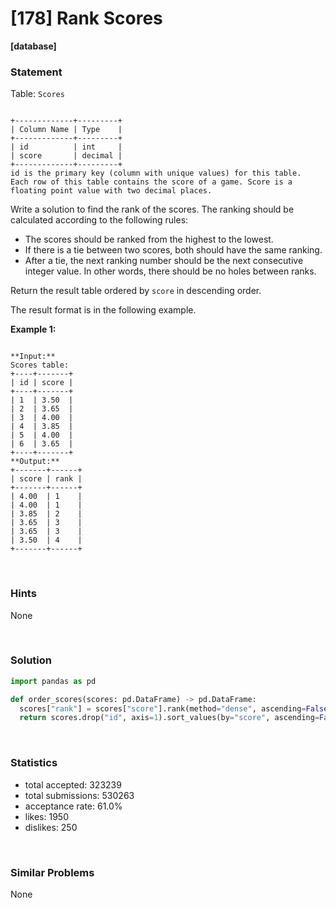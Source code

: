 # [178] Rank Scores

**[database]**

### Statement

Table: `Scores`

```

+-------------+---------+
| Column Name | Type    |
+-------------+---------+
| id          | int     |
| score       | decimal |
+-------------+---------+
id is the primary key (column with unique values) for this table.
Each row of this table contains the score of a game. Score is a floating point value with two decimal places.

```




Write a solution to find the rank of the scores. The ranking should be calculated according to the following rules:

* The scores should be ranked from the highest to the lowest.
* If there is a tie between two scores, both should have the same ranking.
* After a tie, the next ranking number should be the next consecutive integer value. In other words, there should be no holes between ranks.



Return the result table ordered by `score` in descending order.

The result format is in the following example.


**Example 1:**

```

**Input:** 
Scores table:
+----+-------+
| id | score |
+----+-------+
| 1  | 3.50  |
| 2  | 3.65  |
| 3  | 4.00  |
| 4  | 3.85  |
| 5  | 4.00  |
| 6  | 3.65  |
+----+-------+
**Output:** 
+-------+------+
| score | rank |
+-------+------+
| 4.00  | 1    |
| 4.00  | 1    |
| 3.85  | 2    |
| 3.65  | 3    |
| 3.65  | 3    |
| 3.50  | 4    |
+-------+------+

```


<br />

### Hints

None

<br />

### Solution

```py
import pandas as pd

def order_scores(scores: pd.DataFrame) -> pd.DataFrame:
  scores["rank"] = scores["score"].rank(method="dense", ascending=False)
  return scores.drop("id", axis=1).sort_values(by="score", ascending=False)
```

<br />

### Statistics

- total accepted: 323239
- total submissions: 530263
- acceptance rate: 61.0%
- likes: 1950
- dislikes: 250

<br />

### Similar Problems

None
